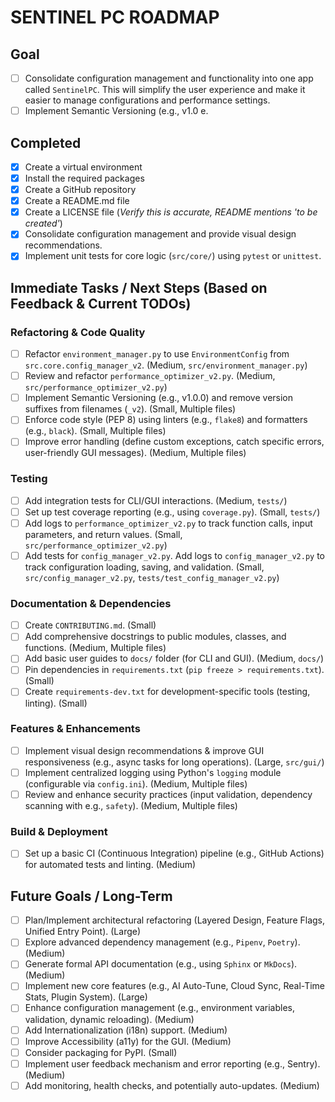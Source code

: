 # SENTINEL PC ROADMAP

## Goal 
- [ ] Consolidate configuration management and functionality into one app called `SentinelPC`. This will simplify the user experience and make it easier to manage configurations and performance settings.
- [ ] Implement Semantic Versioning (e.g., v1.0 e.

## Completed
- [x] Create a virtual environment
- [x] Install the required packages
- [x] Create a GitHub repository
- [x] Create a README.md file
- [x] Create a LICENSE file (*Verify this is accurate, README mentions 'to be created'*)
- [x] Consolidate configuration management and provide visual design recommendations.
- [x] Implement unit tests for core logic (`src/core/`) using `pytest` or `unittest`.

## Immediate Tasks / Next Steps (Based on Feedback & Current TODOs)

### Refactoring & Code Quality
- [ ] Refactor `environment_manager.py` to use `EnvironmentConfig` from `src.core.config_manager_v2`. (Medium, `src/environment_manager.py`)
- [ ] Review and refactor `performance_optimizer_v2.py`. (Medium, `src/performance_optimizer_v2.py`)
- [ ] Implement Semantic Versioning (e.g., v1.0.0) and remove version suffixes from filenames (`_v2`). (Small, Multiple files)
- [ ] Enforce code style (PEP 8) using linters (e.g., `flake8`) and formatters (e.g., `black`). (Small, Multiple files)
- [ ] Improve error handling (define custom exceptions, catch specific errors, user-friendly GUI messages). (Medium, Multiple files)

### Testing
- [ ] Add integration tests for CLI/GUI interactions. (Medium, `tests/`)
- [ ] Set up test coverage reporting (e.g., using `coverage.py`). (Small, `tests/`)
- [ ] Add logs to `performance_optimizer_v2.py` to track function calls, input parameters, and return values. (Small, `src/performance_optimizer_v2.py`)
- [ ] Add tests for `config_manager_v2.py`. Add logs to `config_manager_v2.py` to track configuration loading, saving, and validation. (Small, `src/config_manager_v2.py`, `tests/test_config_manager_v2.py`)

### Documentation & Dependencies
- [ ] Create `CONTRIBUTING.md`. (Small)
- [ ] Add comprehensive docstrings to public modules, classes, and functions. (Medium, Multiple files)
- [ ] Add basic user guides to `docs/` folder (for CLI and GUI). (Medium, `docs/`)
- [ ] Pin dependencies in `requirements.txt` (`pip freeze > requirements.txt`). (Small)
- [ ] Create `requirements-dev.txt` for development-specific tools (testing, linting). (Small)

### Features & Enhancements
- [ ] Implement visual design recommendations & improve GUI responsiveness (e.g., async tasks for long operations). (Large, `src/gui/`)
- [ ] Implement centralized logging using Python's `logging` module (configurable via `config.ini`). (Medium, Multiple files)
- [ ] Review and enhance security practices (input validation, dependency scanning with e.g., `safety`). (Medium, Multiple files)

### Build & Deployment
- [ ] Set up a basic CI (Continuous Integration) pipeline (e.g., GitHub Actions) for automated tests and linting. (Medium)

## Future Goals / Long-Term

- [ ] Plan/Implement architectural refactoring (Layered Design, Feature Flags, Unified Entry Point). (Large)
- [ ] Explore advanced dependency management (e.g., `Pipenv`, `Poetry`). (Medium)
- [ ] Generate formal API documentation (e.g., using `Sphinx` or `MkDocs`). (Medium)
- [ ] Implement new core features (e.g., AI Auto-Tune, Cloud Sync, Real-Time Stats, Plugin System). (Large)
- [ ] Enhance configuration management (e.g., environment variables, validation, dynamic reloading). (Medium)
- [ ] Add Internationalization (i18n) support. (Medium)
- [ ] Improve Accessibility (a11y) for the GUI. (Medium)
- [ ] Consider packaging for PyPI. (Small)
- [ ] Implement user feedback mechanism and error reporting (e.g., Sentry). (Medium)
- [ ] Add monitoring, health checks, and potentially auto-updates. (Medium)
